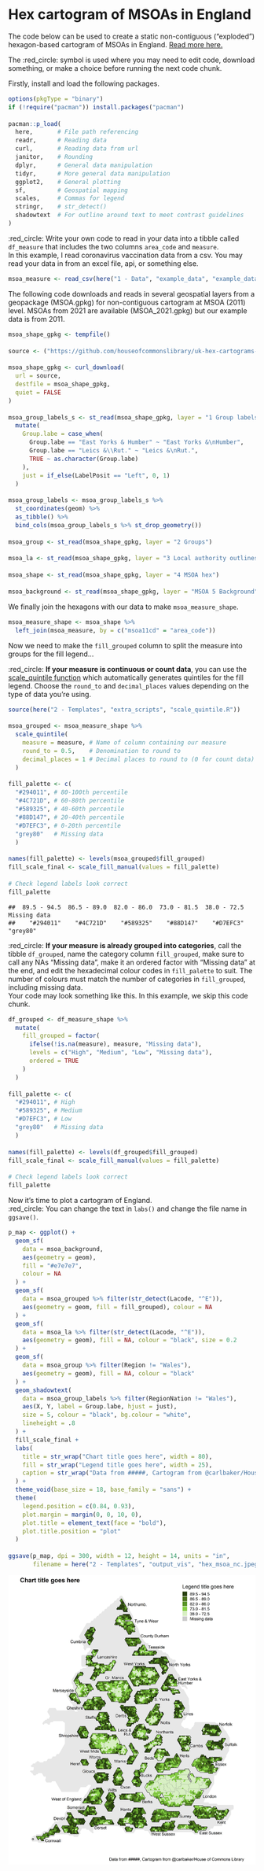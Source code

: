 Hex cartogram of MSOAs in England
================

The code below can be used to create a static non-contiguous
(“exploded”) hexagon-based cartogram of MSOAs in England. [Read more
here.](https://github.com/houseofcommonslibrary/uk-hex-cartograms-noncontiguous)  
  
The :red\_circle: symbol is used where you may need to edit code,
download something, or make a choice before running the next code
chunk.  
  
Firstly, install and load the following packages.

``` r
options(pkgType = "binary")
if (!require("pacman")) install.packages("pacman")

pacman::p_load(
  here,       # File path referencing
  readr,      # Reading data
  curl,       # Reading data from url
  janitor,    # Rounding
  dplyr,      # General data manipulation
  tidyr,      # More general data manipulation
  ggplot2,    # General plotting
  sf,         # Geospatial mapping
  scales,     # Commas for legend
  stringr,    # str_detect()
  shadowtext  # For outline around text to meet contrast guidelines
)
```

  
:red\_circle: Write your own code to read in your data into a tibble
called `df_measure` that includes the two columns `area_code` and
`measure`.  
In this example, I read coronavirus vaccination data from a csv. You may
read your data in from an excel file, api, or something else.

``` r
msoa_measure <- read_csv(here("1 - Data", "example_data", "example_data_msoa.csv"))
```

  
The following code downloads and reads in several geospatial layers from
a geopackage (MSOA.gpkg) for non-contiguous cartogram at MSOA (2011)
level. MSOAs from 2021 are available (MSOA\_2021.gpkg) but our example
data is from 2011.

``` r
msoa_shape_gpkg <- tempfile()

source <- ("https://github.com/houseofcommonslibrary/uk-hex-cartograms-noncontiguous/raw/main/geopackages/MSOA.gpkg")

msoa_shape_gpkg <- curl_download(
  url = source, 
  destfile = msoa_shape_gpkg, 
  quiet = FALSE
)

msoa_group_labels_s <- st_read(msoa_shape_gpkg, layer = "1 Group labels") %>% 
  mutate(
    Group.labe = case_when(
      Group.labe == "East Yorks & Humber" ~ "East Yorks &\nHumber",
      Group.labe == "Leics &\\Rut." ~ "Leics &\nRut.",
      TRUE ~ as.character(Group.labe)
    ),
    just = if_else(LabelPosit == "Left", 0, 1)
  )

msoa_group_labels <- msoa_group_labels_s %>% 
  st_coordinates(geom) %>% 
  as_tibble() %>% 
  bind_cols(msoa_group_labels_s %>% st_drop_geometry())

msoa_group <- st_read(msoa_shape_gpkg, layer = "2 Groups")

msoa_la <- st_read(msoa_shape_gpkg, layer = "3 Local authority outlines (2019)")

msoa_shape <- st_read(msoa_shape_gpkg, layer = "4 MSOA hex")

msoa_background <- st_read(msoa_shape_gpkg, layer = "MSOA 5 Background")
```

  
We finally join the hexagons with our data to make `msoa_measure_shape`.

``` r
msoa_measure_shape <- msoa_shape %>% 
  left_join(msoa_measure, by = c("msoa11cd" = "area_code"))
```

  
Now we need to make the `fill_grouped` column to split the measure into
groups for the fill legend…  
  
:red\_circle: **If your measure is continuous or count data**, you can
use the [scale\_quintile
function](https://github.com/DataS-DHSC/geospatial-vis-templates/tree/master/2%20-%20Templates/extra_scripts/scale_quintile.R)
which automatically generates quintiles for the fill legend. Choose the
`round_to` and `decimal_places` values depending on the type of data
you’re using.

``` r
source(here("2 - Templates", "extra_scripts", "scale_quintile.R"))

msoa_grouped <- msoa_measure_shape %>% 
  scale_quintile(
    measure = measure, # Name of column containing our measure
    round_to = 0.5,    # Denomination to round to
    decimal_places = 1 # Decimal places to round to (0 for count data)
  )

fill_palette <- c(
  "#294011", # 80-100th percentile
  "#4C721D", # 60-80th percentile
  "#589325", # 40-60th percentile
  "#88D147", # 20-40th percentile
  "#D7EFC3", # 0-20th percentile
  "grey80"   # Missing data
  )

names(fill_palette) <- levels(msoa_grouped$fill_grouped)
fill_scale_final <- scale_fill_manual(values = fill_palette)

# Check legend labels look correct
fill_palette
```

    ##  89.5 - 94.5  86.5 - 89.0  82.0 - 86.0  73.0 - 81.5  38.0 - 72.5 Missing data 
    ##    "#294011"    "#4C721D"    "#589325"    "#88D147"    "#D7EFC3"     "grey80"

  
:red\_circle: **If your measure is already grouped into categories**,
call the tibble `df_grouped`, name the category column `fill_grouped`,
make sure to call any NAs “Missing data”, make it an ordered factor with
“Missing data” at the end, and edit the hexadecimal colour codes in
`fill_palette` to suit. The number of colours must match the number of
categories in `fill_grouped`, including missing data.  
Your code may look something like this. In this example, we skip this
code chunk.

``` r
df_grouped <- df_measure_shape %>% 
  mutate(
    fill_grouped = factor(
      ifelse(!is.na(measure), measure, "Missing data"),
      levels = c("High", "Medium", "Low", "Missing data"),
      ordered = TRUE
    )
  )

fill_palette <- c(
  "#294011", # High
  "#589325", # Medium
  "#D7EFC3", # Low
  "grey80"   # Missing data
  )

names(fill_palette) <- levels(df_grouped$fill_grouped)
fill_scale_final <- scale_fill_manual(values = fill_palette)

# Check legend labels look correct
fill_palette
```

  
Now it’s time to plot a cartogram of England.  
:red\_circle: You can change the text in `labs()` and change the file
name in `ggsave()`.

``` r
p_map <- ggplot() + 
  geom_sf(
    data = msoa_background, 
    aes(geometry = geom),
    fill = "#e7e7e7",
    colour = NA
  ) + 
  geom_sf(
    data = msoa_grouped %>% filter(str_detect(Lacode, "^E")), 
    aes(geometry = geom, fill = fill_grouped), colour = NA
  ) + 
  geom_sf(
    data = msoa_la %>% filter(str_detect(Lacode, "^E")), 
    aes(geometry = geom), fill = NA, colour = "black", size = 0.2
  ) + 
  geom_sf(
    data = msoa_group %>% filter(Region != "Wales"), 
    aes(geometry = geom), fill = NA, colour = "black"
  ) + 
  geom_shadowtext(
    data = msoa_group_labels %>% filter(RegionNation != "Wales"), 
    aes(X, Y, label = Group.labe, hjust = just), 
    size = 5, colour = "black", bg.colour = "white", 
    lineheight = .8
  ) + 
  fill_scale_final + 
  labs(
    title = str_wrap("Chart title goes here", width = 80),
    fill = str_wrap("Legend title goes here", width = 25),
    caption = str_wrap("Data from #####, Cartogram from @carlbaker/House of Commons Library", width = 80)
  ) + 
  theme_void(base_size = 18, base_family = "sans") +
  theme(
    legend.position = c(0.84, 0.93),
    plot.margin = margin(0, 0, 10, 0),
    plot.title = element_text(face = "bold"),
    plot.title.position = "plot"
  )

ggsave(p_map, dpi = 300, width = 12, height = 14, units = "in",
       filename = here("2 - Templates", "output_vis", "hex_msoa_nc.jpeg"))
```

![](output_vis/hex_msoa_nc.jpeg)

